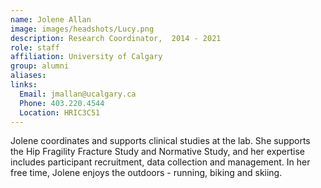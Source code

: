 ```yaml
---
name: Jolene Allan
image: images/headshots/Lucy.png
description: Research Coordinator,  2014 - 2021
role: staff
affiliation: University of Calgary
group: alumni
aliases: 
links:
  Email: jmallan@ucalgary.ca
  Phone: 403.220.4544
  Location: HRIC3C51
---
```


Jolene coordinates and supports clinical studies at the lab. She supports the Hip Fragility Fracture Study and Normative Study, and her expertise includes participant recruitment, data collection and management. In her free time, Jolene enjoys the outdoors - running, biking and skiing.